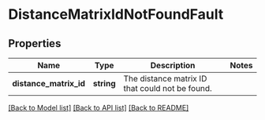 # DistanceMatrixIdNotFoundFault

## Properties
Name | Type | Description | Notes
------------ | ------------- | ------------- | -------------
**distance_matrix_id** | **string** | The distance matrix ID that could not be found. | 

[[Back to Model list]](../../README.md#documentation-for-models) [[Back to API list]](../../README.md#documentation-for-api-endpoints) [[Back to README]](../../README.md)

